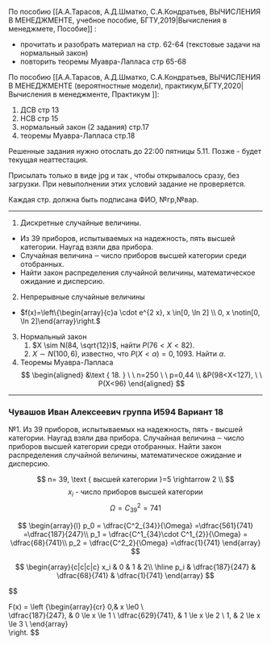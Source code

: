 

По пособию [[А.А.Тарасов, А.Д.Шматко, С.А.Кондратьев, ВЫЧИСЛЕНИЯ В МЕНЕДЖМЕНТЕ, учебное пособие, БГТУ,2019|Вычисления в менеджмете, Пособие]] :
- прочитать и разобрать материал на стр. 62-64 (текстовые задачи на нормальный закон) 
- повторить теоремы Муавра-Лапласа стр 65-68

По пособию [[А.А.Тарасов, А.Д.Шматко, С.А.Кондратьев, ВЫЧИСЛЕНИЯ В МЕНЕДЖМЕНТЕ (вероятностные модели), практикум,БГТУ,2020|Вычисления в менеджменте, Практикум ]]:
1. ДСВ стр 13
2. НСВ стр 15
3. нормальный закон (2 задания) стр.17
4. теоремы Муавра-Лапласа стр.18

Решенные задания нужно отослать до 22:00 пятницы 5.11. Позже - будет текущая неаттестация. 

Присылать только в виде jpg и так , чтобы открывалось сразу, без загрузки. При невыполнении этих условий задание не проверяется. 

Каждая стр. должна быть подписана ФИО, №гр,№вар.

---

1. Дискретные случайные величины.
- Из 39 приборов, испытываемых на надежность, пять высшей
категории. Наугад взяли два прибора. 
- Случайная величина ‒ число
приборов высшей категории среди отобранных. 
- Найти закон распределения случайной величины, математическое ожидание и дисперсию.
2.  Непрерывные случайные величины
- $f(x)=\left\{\begin{array}{c}a \cdot e^{2 x}, x \in[0, \ln 2] \\ 0, x \notin[0, \ln 2]\end{array}\right.$
	
3. Нормальный закон
	1. $X \sim N(84, \sqrt{12})$, найти $P(76<X<82)$.
	2. $X \sim N(100,6)$, известно, что $P(X<\alpha)=0,1093$. Найти $\alpha$.
4. Теоремы Муавра-Лапласа
$$
\begin{aligned}
&\text { 18. } \ \ n=250 \ \ p=0,44 \\
&P(98<X<127), \ \ P(X<96)
\end{aligned}
$$

---
### Чувашов Иван Алексеевич группа И594 Вариант 18
№1. Из 39 приборов, испытываемых на надежность, пять - высшей категории. Наугад взяли два прибора. Случайная величина ‒ число приборов высшей категории среди отобранных. Найти закон распределения случайной величины, математическое ожидание и дисперсию.

$$
n= 39, \text { высшей категории }=5 \rightarrow  2 \\ 
$$
$$ 
x_i \text{ - число приборов высшей категории}
$$
$$
\Omega = C^2_{39} = 741
$$

$$
\begin{array}{l} 
p_0 = \dfrac{C^2_{34}}{\Omega} =\dfrac{561}{741} =\dfrac{187}{247}\\  
p_1 = \dfrac{C^1_{34}\cdot C^1_{2}}{\Omega} = \dfrac{68}{741}\\
p_2 = \dfrac{C^2_2}{\Omega} =\dfrac{1}{741}
\end{array}
$$

$$
\begin{array}{c|c|c|c} 
x_i & 0 & 1 & 2\\  
\hline  
p_i & \dfrac{187}{247} & \dfrac{68}{741} & \dfrac{1}{741}  
\end{array}
$$

$$

F(x) = 
\left 
\{\begin{array}{cr} 
0,& x \le0 \\  
\dfrac{187}{247}, & 0 \le x \le 1 \\
\dfrac{629}{741}, & 1 \le x \le 2 \\
1, & 2 \le x \le 3 \\
\end{array}  
\right.
$$

